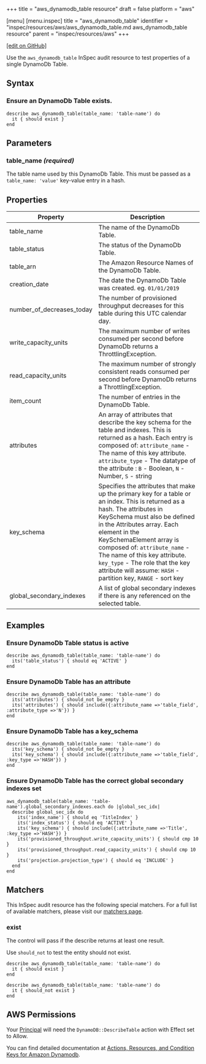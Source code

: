 +++
title = "aws_dynamodb_table resource"
draft = false
platform = "aws"

[menu]
  [menu.inspec]
    title = "aws_dynamodb_table"
    identifier = "inspec/resources/aws/aws_dynamodb_table.md aws_dynamodb_table resource"
    parent = "inspec/resources/aws"
+++

[\[edit on GitHub\]](https://github.com/inspec/inspec/blob/master/docs-chef-io/content/inspec/resources/aws_dynamodb_table.md)

Use the `aws_dynamodb_table` InSpec audit resource to test properties of a single DynamoDb Table.

## Syntax

### Ensure an DynamoDb Table exists.

    describe aws_dynamodb_table(table_name: 'table-name') do
      it { should exist }
    end

## Parameters

### table_name _(required)_

The table name used by this DynamoDb Table. This must be passed as a `table_name: 'value'` key-value entry in a hash.

## Properties

| Property                  | Description                                                                                                                                                                                                                                                                                                                                                                                             |
| ------------------------- | ------------------------------------------------------------------------------------------------------------------------------------------------------------------------------------------------------------------------------------------------------------------------------------------------------------------------------------------------------------------------------------------------------- |
| table_name                | The name of the DynamoDb Table.                                                                                                                                                                                                                                                                                                                                                                         |
| table_status              | The status of the DynamoDb Table.                                                                                                                                                                                                                                                                                                                                                                       |
| table_arn                 | The Amazon Resource Names of the DynamoDb Table.                                                                                                                                                                                                                                                                                                                                                        |
| creation_date             | The date the DynamoDb Table was created. eg. `01/01/2019`                                                                                                                                                                                                                                                                                                                                               |
| number_of_decreases_today | The number of provisioned throughput decreases for this table during this UTC calendar day.                                                                                                                                                                                                                                                                                                             |
| write_capacity_units      | The maximum number of writes consumed per second before DynamoDb returns a ThrottlingException.                                                                                                                                                                                                                                                                                                         |
| read_capacity_units       | The maximum number of strongly consistent reads consumed per second before DynamoDb returns a ThrottlingException.                                                                                                                                                                                                                                                                                      |
| item_count                | The number of entries in the DynamoDb Table.                                                                                                                                                                                                                                                                                                                                                            |
| attributes                | An array of attributes that describe the key schema for the table and indexes. This is returned as a hash. Each entry is composed of: `attribute_name` - The name of this key attribute. `attribute_type` - The datatype of the attribute : `B` - Boolean, `N` - Number, `S` - string                                                                                                                   |
| key_schema                | Specifies the attributes that make up the primary key for a table or an index. This is returned as a hash. The attributes in KeySchema must also be defined in the Attributes array. Each element in the KeySchemaElement array is composed of: `attribute_name` - The name of this key attribute. `key_type` - The role that the key attribute will assume: `HASH` - partition key, `RANGE` - sort key |
| global_secondary_indexes  | A list of global secondary indexes if there is any referenced on the selected table.                                                                                                                                                                                                                                                                                                                    |

## Examples

### Ensure DynamoDb Table status is active

    describe aws_dynamodb_table(table_name: 'table-name') do
      its('table_status') { should eq 'ACTIVE' }
    end

### Ensure DynamoDb Table has an attribute

    describe aws_dynamodb_table(table_name: 'table-name') do
      its('attributes') { should_not be_empty }
      its('attributes') { should include({:attribute_name =>'table_field', :attribute_type =>'N'}) }
    end

### Ensure DynamoDb Table has a key_schema

    describe aws_dynamodb_table(table_name: 'table-name') do
      its('key_schema') { should_not be_empty }
      its('key_schema') { should include({:attribute_name =>'table_field', :key_type =>'HASH'}) }
    end

### Ensure DynamoDb Table has the correct global secondary indexes set

    aws_dynamodb_table(table_name: 'table-name').global_secondary_indexes.each do |global_sec_idx|
      describe global_sec_idx do
        its('index_name') { should eq 'TitleIndex' }
        its('index_status') { should eq 'ACTIVE' }
        its('key_schema') { should include({:attribute_name =>'Title', :key_type =>'HASH'}) }
        its('provisioned_throughput.write_capacity_units') { should cmp 10 }
        its('provisioned_throughput.read_capacity_units') { should cmp 10 }
        its('projection.projection_type') { should eq 'INCLUDE' }
      end
    end

## Matchers

This InSpec audit resource has the following special matchers. For a full list of available matchers, please visit our [matchers page](/inspec/matchers/).

### exist

The control will pass if the describe returns at least one result.

Use `should_not` to test the entity should not exist.

    describe aws_dynamodb_table(table_name: 'table-name') do
      it { should exist }
    end

    describe aws_dynamodb_table(table_name: 'table-name') do
      it { should_not exist }
    end

## AWS Permissions

Your [Principal](https://docs.aws.amazon.com/IAM/latest/UserGuide/intro-structure.html#intro-structure-principal)
will need the `DynamoDB::DescribeTable` action with Effect set to Allow.

You can find detailed documentation at
[Actions, Resources, and Condition Keys for Amazon Dynamodb](https://docs.aws.amazon.com/IAM/latest/UserGuide/list_amazondynamodb.html).
